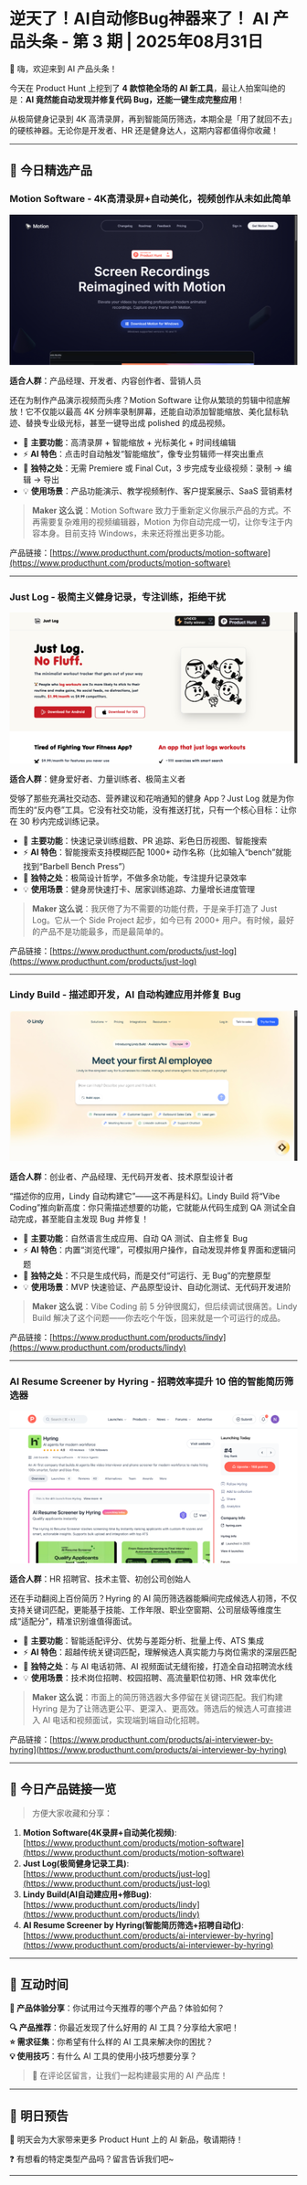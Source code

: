 # 逆天了！AI自动修Bug神器来了！ AI 产品头条 - 第 3 期 | 2025年08月31日

👋 嗨，欢迎来到 AI 产品头条！

今天在 Product Hunt 上挖到了 **4 款惊艳全场的 AI 新工具**，最让人拍案叫绝的是：**AI 竟然能自动发现并修复代码 Bug，还能一键生成完整应用**！

从极简健身记录到 4K 高清录屏，再到智能简历筛选，本期全是「用了就回不去」的硬核神器。无论你是开发者、HR 还是健身达人，这期内容都值得你收藏！

---

## 🎯 今日精选产品

### Motion Software - 4K高清录屏+自动美化，视频创作从未如此简单

![产品界面截图](./images/20250831_16896561_ai_screenshot_0101d231.png)

**适合人群**：产品经理、开发者、内容创作者、营销人员

还在为制作产品演示视频而头疼？Motion Software 让你从繁琐的剪辑中彻底解放！它不仅能以最高 4K 分辨率录制屏幕，还能自动添加智能缩放、美化鼠标轨迹、替换专业级光标，甚至一键导出成 polished 的成品视频。

- 🎯 **主要功能**：高清录屏 + 智能缩放 + 光标美化 + 时间线编辑
- ⚡ **AI 特色**：点击时自动触发“智能缩放”，像专业剪辑师一样突出重点
- 🌟 **独特之处**：无需 Premiere 或 Final Cut，3 步完成专业级视频：录制 → 编辑 → 导出
- 💡 **使用场景**：产品功能演示、教学视频制作、客户提案展示、SaaS 营销素材

> **Maker 这么说**：Motion Software 致力于重新定义你展示产品的方式。不再需要复杂难用的视频编辑器，Motion 为你自动完成一切，让你专注于内容本身。目前支持 Windows，未来还将推出更多功能。

产品链接：[https://www.producthunt.com/products/motion-software](https://www.producthunt.com/products/motion-software)

---

### Just Log - 极简主义健身记录，专注训练，拒绝干扰

![功能演示图](./images/20250831_9489638_ai_screenshot_0090cce6.png)

**适合人群**：健身爱好者、力量训练者、极简主义者

受够了那些充满社交动态、营养建议和花哨通知的健身 App？Just Log 就是为你而生的“反内卷”工具。它没有社交功能，没有推送打扰，只有一个核心目标：让你在 30 秒内完成训练记录。

- 🎯 **主要功能**：快速记录训练组数、PR 追踪、彩色日历视图、智能搜索
- ⚡ **AI 特色**：智能搜索支持模糊匹配 1000+ 动作名称（比如输入“bench”就能找到“Barbell Bench Press”）
- 🌟 **独特之处**：极简设计哲学，不做多余功能，专注提升记录效率
- 💡 **使用场景**：健身房快速打卡、居家训练追踪、力量增长进度管理

> **Maker 这么说**：我厌倦了为不需要的功能付费，于是亲手打造了 Just Log。它从一个 Side Project 起步，如今已有 2000+ 用户。有时候，最好的产品不是功能最多，而是最简单的。

产品链接：[https://www.producthunt.com/products/just-log](https://www.producthunt.com/products/just-log)

---

### Lindy Build - 描述即开发，AI 自动构建应用并修复 Bug

![AI生成的设计稿效果](./images/20250831_9794946_ai_screenshot_00957582.png)

**适合人群**：创业者、产品经理、无代码开发者、技术原型设计者

“描述你的应用，Lindy 自动构建它”——这不再是科幻。Lindy Build 将“Vibe Coding”推向新高度：你只需描述想要的功能，它就能从代码生成到 QA 测试全自动完成，甚至能自主发现 Bug 并修复！

- 🎯 **主要功能**：自然语言生成应用、自动 QA 测试、自主修复 Bug
- ⚡ **AI 特色**：内置“浏览代理”，可模拟用户操作，自动发现并修复界面和逻辑问题
- 🌟 **独特之处**：不只是生成代码，而是交付“可运行、无 Bug”的完整原型
- 💡 **使用场景**：MVP 快速验证、产品原型设计、自动化测试、无代码开发进阶

> **Maker 这么说**：Vibe Coding 前 5 分钟很魔幻，但后续调试很痛苦。Lindy Build 解决了这个问题——你去吃个午饭，回来就是一个可运行的成品。

产品链接：[https://www.producthunt.com/products/lindy](https://www.producthunt.com/products/lindy)

---

### AI Resume Screener by Hyring - 招聘效率提升 10 倍的智能简历筛选器

![功能演示图](./images/20250831_5023046_ai_screenshot_004ca546.png)

**适合人群**：HR 招聘官、技术主管、初创公司创始人

还在手动翻阅上百份简历？Hyring 的 AI 简历筛选器能瞬间完成候选人初筛，不仅支持关键词匹配，更能基于技能、工作年限、职业空窗期、公司层级等维度生成“适配分”，精准识别谁值得面试。

- 🎯 **主要功能**：智能适配评分、优势与差距分析、批量上传、ATS 集成
- ⚡ **AI 特色**：超越传统关键词匹配，理解候选人真实能力与岗位需求的深层匹配
- 🌟 **独特之处**：与 AI 电话初筛、AI 视频面试无缝衔接，打造全自动招聘流水线
- 💡 **使用场景**：技术岗位招聘、校园招聘、高流量职位初筛、HR 效率优化

> **Maker 这么说**：市面上的简历筛选器大多停留在关键词匹配。我们构建 Hyring 是为了让筛选更公平、更深入、更高效。筛选后的候选人可直接进入 AI 电话和视频面试，实现端到端自动化招聘。

产品链接：[https://www.producthunt.com/products/ai-interviewer-by-hyring](https://www.producthunt.com/products/ai-interviewer-by-hyring)

---

## 🔗 今日产品链接一览

> 方便大家收藏和分享：

1. **Motion Software(4K录屏+自动美化视频)**: [https://www.producthunt.com/products/motion-software](https://www.producthunt.com/products/motion-software)
2. **Just Log(极简健身记录工具)**: [https://www.producthunt.com/products/just-log](https://www.producthunt.com/products/just-log)
3. **Lindy Build(AI自动建应用+修Bug)**: [https://www.producthunt.com/products/lindy](https://www.producthunt.com/products/lindy)
4. **AI Resume Screener by Hyring(智能简历筛选+招聘自动化)**: [https://www.producthunt.com/products/ai-interviewer-by-hyring](https://www.producthunt.com/products/ai-interviewer-by-hyring)

---

## 💬 互动时间

**🎯 产品体验分享**：你试用过今天推荐的哪个产品？体验如何？

**🔍 产品推荐**：你最近发现了什么好用的 AI 工具？分享给大家吧！  
**⭐ 需求征集**：你希望有什么样的 AI 工具来解决你的困扰？  
**💡 使用技巧**：有什么 AI 工具的使用小技巧想要分享？

> 💬 在评论区留言，让我们一起构建最实用的 AI 产品库！

---

## 🔮 明日预告

🚀 明天会为大家带来更多 Product Hunt 上的 AI 新品，敬请期待！

❓ 有想看的特定类型产品吗？留言告诉我们吧~

---
